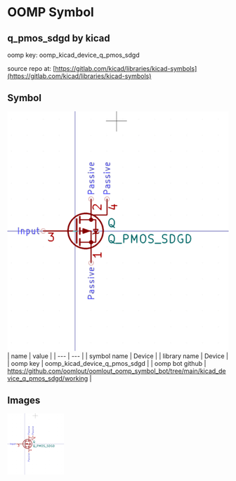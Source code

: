 # OOMP Symbol  
## q_pmos_sdgd  by kicad  
  
oomp key: oomp_kicad_device_q_pmos_sdgd  
  
source repo at: [https://gitlab.com/kicad/libraries/kicad-symbols](https://gitlab.com/kicad/libraries/kicad-symbols)  
## Symbol  
  
[![working.png](working_600.png)](working.png)  
| name | value | 
| --- | --- | 
| symbol name | Device | 
| library name | Device | 
| oomp key | oomp_kicad_device_q_pmos_sdgd | 
| oomp bot github | https://github.com/oomlout/oomlout_oomp_symbol_bot/tree/main/kicad_device_q_pmos_sdgd/working | 
## Images  
  
[![working.png](working_140.png)](working.png)  
